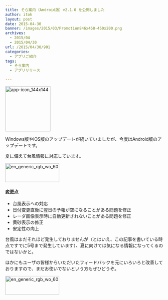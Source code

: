 ```yaml
---
title: そら案内（Android版）v2.1.0 を公開しました
author: itok
layout: post
date: 2015-04-30
banner: /images/2015/03/Promotion846x468-450x200.png
archives:
  - 2015/04
  - 2015/04/30
url: /2015/04/30/901
categories:
  - アプリご紹介
tags:
  - そら案内
  - アプリリリース

---
```

<a href="https://play.google.com/store/apps/details?id=jp.or.jwa.sora_annai.android" target="_blank"><img src="/images/2014/12/app-icon_144x144.png" alt="app-icon_144x144" width="144" height="144" class="alignnone size-full wp-image-714" /></a>

Windows版やiOS版のアップデートが続いていましたが、今度はAndroid版のアップデートです。

夏に備えて台風情報に対応しています。

<a href="https://play.google.com/store/apps/details?id=jp.or.jwa.sora_annai.android" target="_blank"><img src="/images/2014/12/en_generic_rgb_wo_60.png" alt="en_generic_rgb_wo_60" width="172" height="60" class="alignnone size-full wp-image-715" /></a>

#### 変更点

  * 台風表示への対応
  * 日付変更直後に翌日の予報が空になることがある問題を修正
  * レーダ画像表示時に自動更新されないことがある問題を修正
  * 黄砂表示の修正
  * 安定性の向上

台風はまだそれほど発生しておりませんが（とはいえ、この記事を書いている時点ですでに5号まで発生しています）、夏に向けては気になる情報になってくるのではないかと。

ほかにもユーザの皆様からいただいたフィードバックを元にいろいろと改善しておりますので、まだお使いでないという方もぜひどうぞ。

<a href="https://play.google.com/store/apps/details?id=jp.or.jwa.sora_annai.android" target="_blank"><img src="/images/2014/12/en_generic_rgb_wo_60.png" alt="en_generic_rgb_wo_60" width="172" height="60" class="alignnone size-full wp-image-715" /></a>